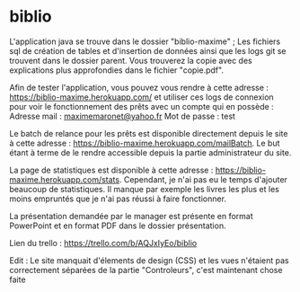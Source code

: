 # biblio

L'application java se trouve dans le dossier "biblio-maxime" ; Les fichiers sql de création de tables et d'insertion de données ainsi que les logs git se trouvent dans le dossier parent.
Vous trouverez la copie avec des explications plus approfondies dans le fichier "copie.pdf".

Afin de tester l'application, vous pouvez vous rendre à cette adresse : https://biblio-maxime.herokuapp.com/ et utiliser ces logs de connexion pour voir le fonctionnement des prêts avec un compte qui en possède :
Adresse mail : maximemaronet@yahoo.fr
Mot de passe : test

Le batch de relance pour les prêts est disponible directement depuis le site à cette adresse : https://biblio-maxime.herokuapp.com/mailBatch. Le but étant à terme de le rendre accessible depuis la partie administrateur du site.

La page de statistiques est disponible à cette adresse : https://biblio-maxime.herokuapp.com/stats. Cependant, je n'ai pas eu le temps d'ajouter beaucoup de statistiques. Il manque par exemple les livres les plus et les moins empruntés que je n'ai pas réussi à faire fonctionner.

La présentation demandée par le manager est présente en format PowerPoint et en format PDF dans le dossier présentation.

Lien du trello : https://trello.com/b/AQJxIyEo/biblio

Edit :
Le site manquait d'élements de design (CSS) et les vues n'étaient pas correctement séparées de la partie "Controleurs", c'est maintenant chose faite
